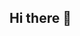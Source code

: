 ## Hi there 👋

<!--
**KrShresth/KrShresth** is a ✨ _special_ ✨ repository because its `README.md` (this file) appears on your GitHub profile.

Here are some ideas to get you started:

- 🔭 I’m currently working on using ML in Cybersecurity Domain.
- 👯 I’m looking to collaborate on ML Projects of Various Domains.
- 💬 Ask me about ML, DSA, Web Development
- 📫 How to reach me: Check my Linkedin Profile www.linkedin.com/in/shresth-raj-6a2aa524a.
- 😄 Pronouns: He/Him.
- ⚡ Fun fact: I am a 3rd year engineering student looking for my first internship/ job.
-->
